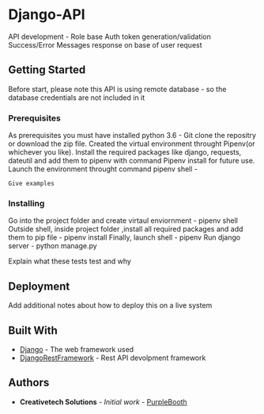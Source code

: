 # Django-API

API development - Role base Auth token generation/validation Success/Error Messages response on base of user request

## Getting Started

Before start, please note this API is using remote database - so the database credentials are not included in it


### Prerequisites

As prerequisites you must have installed python 3.6 - Git clone the repositry or download the zip file. Created the virtual environment throught Pipenv(or whichever you like). Install the required packages like django, requests, dateutil and add them to pipenv with command Pipenv install <pkg name> for future use. Launch the environment throught command pipenv shell - 

```
Give examples
```

### Installing

Go into the project folder and create virtaul enviornment - pipenv shell
Outside shell, inside project folder ,install all required packages and add them to pip file - pipenv install <pkg name>
Finally, launch shell - pipenv
Run django server - python manage.py

Explain what these tests test and why

## Deployment

Add additional notes about how to deploy this on a live system

## Built With

* [Django](https://docs.djangoproject.com/en/2.1/) - The web framework used
* [DjangoRestFramework](https://www.django-rest-framework.org/) - Rest API devolpment framework 

## Authors

* **Creativetech Solutions** - *Initial work* - [PurpleBooth](https://github.com/Creativetech-Solutions/)

